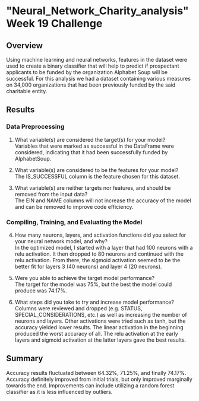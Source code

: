 # "Neural_Network_Charity_analysis" Week 19 Challenge
## Overview
Using machine learning and neural networks, features in the dataset were used to create a binary classifier that will help to predict if prospectant applicants to be funded by the organization Alphabet Soup will be successful. For this analysis we had a dataset containing various measures on 34,000 organizations that had been previously funded by the said charitable entity.

## Results
### Data Preprocessing
1. What variable(s) are considered the target(s) for your model?    
Variables that were marked as successful in the DataFrame were considered, indicating that it had been successfully funded by AlphabetSoup.  

2. What variable(s) are considered to be the features for your model?    
The IS_SUCCESSFUL column is the feature chosen for this dataset.

3. What variable(s) are neither targets nor features, and should be removed from the input data?    
The EIN and NAME columns will not increase the accuracy of the model and can be removed to improve code efficiency. 

### Compiling, Training, and Evaluating the Model
4. How many neurons, layers, and activation functions did you select for your neural network model, and why?    
In the optimized model, I started with a layer that had 100 neurons with a relu activation.  It then dropped to 80 neurons and continued with the relu activation.  From there, the sigmoid activation seemed to be the better fit for layers 3 (40 neurons) and layer 4 (20 neurons).

5. Were you able to achieve the target model performance?   
The target for the model was 75%, but the best the model could produce was 74.17%.

6. What steps did you take to try and increase model performance?   
Columns were reviewed and dropped (e.g. STATUS, SPECIAL_CONSIDERATIONS, etc.) as well as increasing the number of neurons and layers. Other activations were tried such as tanh, but the accuracy yielded lower results. The linear activation in the beginning produced the worst accuracy of all. The relu activation at the early layers and sigmoid activation at the latter layers gave the best results.

## Summary
Accuracy results fluctuated between 64.32%, 71.25%, and finally 74.17%. Accuracy definitely improved from initial trials, but only improved marginally towards the end. Improvements can include utilizing a random forest classifier as it is less influenced by outliers.